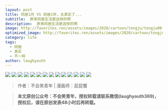 ```yaml
---
layout: post
title: 同居1月 VS 同居1年，太真实了...
subtitle:  原来同居生活是这样的啊
description:  原来同居生活是这样的啊
image: http://favorites.ren/assets/images/2020/cartoon/tongju/tongju00.jpg
optimized_image: http://favorites.ren/assets/images/2020/cartoon/tongju/tongju00.jpg
category: life
tags:
  - 同居
  - 真实
  - 不一样
author: laughyouth
---
```



![](http://favorites.ren/assets/images/2020/cartoon/tongju/tongju01.jpg)
![](http://favorites.ren/assets/images/2020/cartoon/tongju/tongju02.jpg)
![](http://favorites.ren/assets/images/2020/cartoon/tongju/tongju03.jpg)
![](http://favorites.ren/assets/images/2020/cartoon/tongju/tongju04.jpg)
![](http://favorites.ren/assets/images/2020/cartoon/tongju/tongju05.jpg)
![](http://favorites.ren/assets/images/2020/cartoon/tongju/tongju06.jpg)
![](http://favorites.ren/assets/images/2020/cartoon/tongju/tongju07.jpg)
![](http://favorites.ren/assets/images/2020/cartoon/tongju/tongju08.jpg)
![](http://favorites.ren/assets/images/2020/cartoon/tongju/tongju09.jpg)
![](http://favorites.ren/assets/images/2020/cartoon/tongju/tongju10.jpg)
![](http://favorites.ren/assets/images/2020/cartoon/tongju/tongju11.jpg)
![](http://favorites.ren/assets/images/2020/cartoon/tongju/tongju12.jpg)
![](http://favorites.ren/assets/images/2020/cartoon/tongju/tongju13.jpg)
![](http://favorites.ren/assets/images/2020/cartoon/tongju/tongju14.jpg)

>作者：不会笑青年 | 漫画师：屁屁蟹

>**本文原创公众号：不会笑青年，授权转载请联系微信(laughyouth369)，授权后，请在原创发表48小时后再转载。**


